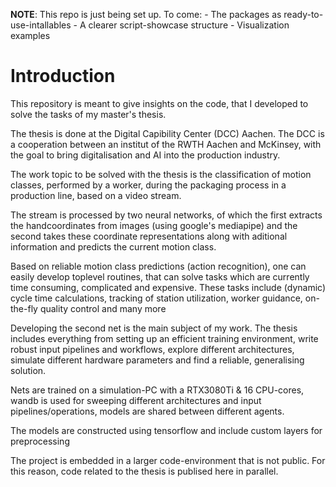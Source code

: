 **NOTE**: This repo is just being set up. To come:
    - The packages as ready-to-use-intallables
    - A clearer script-showcase structure
    - Visualization examples

# Introduction
This repository is meant to give insights on the code, that I developed to solve the tasks of my master's thesis.

The thesis is done at the Digital Capibility Center (DCC) Aachen. The DCC is a cooperation between an institut of the RWTH Aachen and McKinsey, with the goal to bring digitalisation and AI into the production industry.

The work topic to be solved with the thesis is the classification of motion classes, performed by a worker, during the packaging process in a production line, based on a video stream.

The stream is processed by two neural networks, of which the first extracts the handcoordinates from images (using google's mediapipe) and the second takes these coordinate representations along with aditional information and predicts the current motion class.

Based on reliable motion class predictions (action recognition), one can easily develop toplevel routines, that can solve tasks which are currently time consuming, complicated and expensive. These tasks include (dynamic) cycle time calculations, tracking of station utilization, worker guidance, on-the-fly quality control and many more

Developing the second net is the main subject of my work. The thesis includes everything from setting up an efficient training environment, write robust input pipelines and workflows, explore different architectures, simulate different hardware parameters and find a reliable, generalising solution.

Nets are trained on a simulation-PC with a RTX3080Ti & 16 CPU-cores, wandb is used for sweeping different architectures and input pipelines/operations, models are shared between different agents.

The models are constructed using tensorflow and include custom layers for preprocessing

The project is embedded in a larger code-environment that is not public. For this reason, code related to the thesis is publised here in parallel.